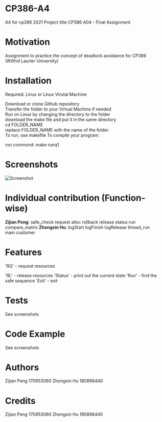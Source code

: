 # CP386-A4
A4 for cp386 2021
Project title
CP386 A04 - Final Assignment

# Motivation
Assignment to practice the concept of deadlock avoidance for CP386 (Wilfrid Laurier University)

# Installation
Required: Linux or Linux Virutal Machine<br />

Download or clone Github repository<br />
Transfer the folder to your Virtual Machine if needed<br />
Run on Linux by changing the directory to the folder<br />
download the make file and put it in the same directory<br />
cd FOLDER_NAME<br />
replace FOLDER_NAME with the name of the folder.<br />
To run, use makefile To compile your program:<br />


run commond: make runq1<br />


# Screenshots

![Screenshot](https://i.ibb.co/C0GGTkJ/screenshot.png)

# Individual contribution (Function-wise)
**Zijian Peng**:
safe_check
request
alloc
rollback
release
status
run
compare_matrix
**Zhongxin Hu**:
logStart
logFinish
logRelease
thread_run
main
customer
# Features
'RQ' - request resources

'RL' - release resources
'Status' - print out the current state
'Run' - find the safe sequence
'Exit' - exit
# Tests
See screenshots

# Code Example
See screenshots

# Authors
Zijian Peng 170953060
Zhongxin Hu 180896440
# Credits
Zijian Peng 170953060
Zhongxin Hu 180896440

